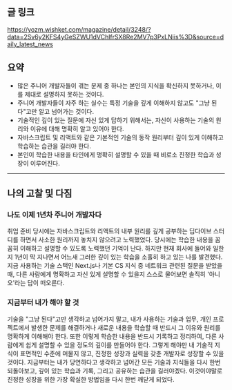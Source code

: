 ## 글 링크

https://yozm.wishket.com/magazine/detail/3248/?data=2Sv6y2KFS4yGeSZWU1dVChlfrSX8Re2MV7p3PxLNiis%3D&source=daily_latest_news

## 요약

- 많은 주니어 개발자들이 겪는 문제 중 하나는 본인의 지식을 확신하지 못하거나, 이를 제대로 설명하지 못하는 것이다.
- 주니어 개발자들이 자주 하는 실수는 특정 기술을 깊게 이해하지 않고도 "그냥 된다"고만 알고 넘어가는 것이다.
- 기술적인 깊이 있는 질문에 자신 있게 답하기 위해서는, 자신이 사용하는 기술의 원리와 이유에 대해 명확히 알고 있어야 한다.
- 자바스크립트 및 리액트와 같은 기본적인 기술의 동작 원리부터 깊이 있게 이해하고 학습하는 습관을 길러야 한다.
- 본인이 학습한 내용을 타인에게 명확히 설명할 수 있을 때 비로소 진정한 학습과 성장이 이루어진다.

---

## 나의 고찰 및 다짐

### 나도 이제 1년차 주니어 개발자다

취업 준비 당시에는 자바스크립트와 리액트의 내부 원리를 깊게 공부하는 딥다이브 스터디를 하면서 사소한 원리까지 놓치지 않으려고 노력했었다. 당시에는 학습한 내용을 꼼꼼히 이해하고 설명할 수 있도록 노력했던 기억이 난다.
하지만 현재 회사에 들어와 일한 지 1년이 막 지나면서 어느새 그러한 깊이 있는 학습을 소홀히 하고 있는 나를 발견했다. 지금 사용하는 기술 스택인 Next.js나 기본 CS 지식 중 네트워크 관련된 질문을 받았을 때, 다른 사람에게 명확하고 자신 있게 설명할 수 있을지 스스로 물어보면 솔직히 '아니오'라는 답이 떠오른다.

### 지금부터 내가 해야 할 것

기술을 "그냥 된다"고만 생각하고 넘어가지 말고, 내가 사용하는 기술과 업무, 개인 프로젝트에서 발생한 문제를 해결하거나 새로운 내용을 학습할 때 반드시 그 이유와 원리를 명확하게 이해해야 한다.
또한 이렇게 학습한 내용을 반드시 기록하고 정리하여, 다른 사람에게 쉽게 설명할 수 있을 정도의 깊이를 만들어야 한다. 그렇게 해야만 내 기술적 지식이 표면적인 수준에 머물지 않고, 진정한 성장과 실력을 갖춘 개발자로 성장할 수 있을 것이다.
지금부터는 내가 당연하다고 생각하고 넘어간 모든 기술과 지식들을 다시 한번 되돌아보고, 깊이 있는 학습과 기록, 그리고 공유하는 습관을 길러야겠다. 이것이야말로 진정한 성장을 위한 가장 확실한 방법임을 다시 한번 깨닫게 되었다.
